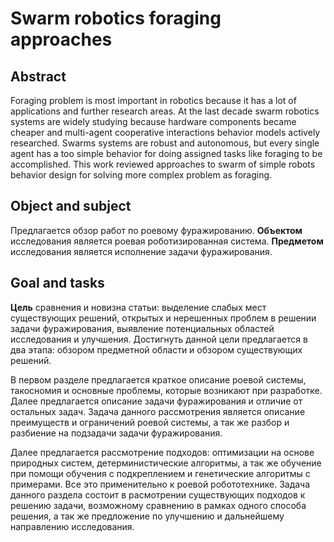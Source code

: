 # Swarm robotics foraging approaches

## Abstract

Foraging problem is most important in robotics because it has a lot of applications and further research areas. At the last decade swarm robotics systems are widely studying because hardware components became cheaper and multi-agent cooperative interactions behavior models actively researched. Swarms systems are robust and autonomous, but every single agent has a too simple behavior for doing assigned tasks like foraging to be accomplished. This work reviewed approaches to swarm of simple robots behavior design for solving more complex problem as foraging.

## Object and subject

Предлагается обзор работ по роевому фуражированию. **Объектом** исследования является роевая роботизированная система. **Предметом** исследования является исполнение задачи фуражирования.

## Goal and tasks
**Цель** сравнения и новизна статьи: выделение слабых мест существующих решений, открытых и нерешенных проблем в решении задачи фуражирования, выявление потенциальных областей исследования и улучшения. Достигнуть данной цели предлагается в два этапа: обзором предметной области и обзором существующих решений.

В первом разделе предлагается краткое описание роевой системы, такосномия и основные проблемы, которые возникают при разработке. Далее предлагается описание задачи фуражирования и отличие от остальных задач. Задача данного рассмотрения является описание преимуществ и ограничений роевой системы, а так же разбор и разбиение на подзадачи задачи фуражирования.

Далее предлагается рассмотрение подходов: оптимизации на основе природных систем, детерминистические алгоритмы, а так же обучение при помощи обучения с подкреплением и генетические алгоритмы с примерами.  Все это применительно к роевой робототехнике. Задача данного раздела состоит в расмотрении существующих подходов к решению задачи, возможному сравнению в рамках одного способа решения, а так же предложение по улучшению и дальнейшему направлению исследования.
